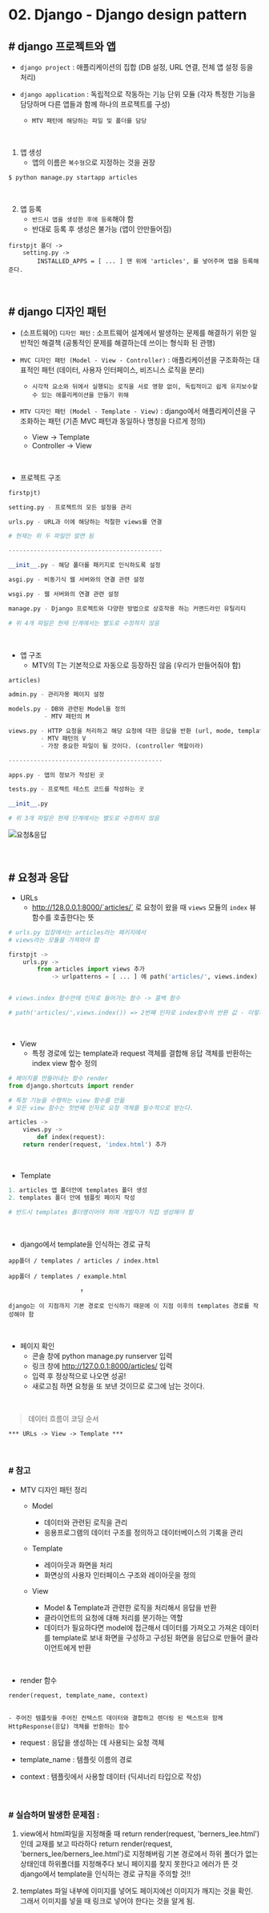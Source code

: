 # 02. Django - Django design pattern

## # django 프로젝트와 앱
- `django project` : 애플리케이션의 집합 (DB 설정, URL 연결, 전체 앱 설정 등을 처리)

- `django application` : 독립적으로 작동하는 기능 단위 모듈 (각자 특정한 기능을 담당하며 다른 앱들과 함께 하나의 프로젝트를 구성)
    - `MTV 패턴에 해당하는 파일 및 폴더를 담당`


<br>

1. 앱 생성
    - 앱의 이름은 `복수형`으로 지정하는 것을 권장
```
$ python manage.py startapp articles
```

<br>

2. 앱 등록
    - `반드시 앱을 생성한 후에 등록`해야 함
    - 반대로 등록 후 생성은 불가능 (앱이 안만들어짐)
```
firstpjt 폴더 -> 
    setting.py -> 
        INSTALLED_APPS = [ ... ] 맨 위에 'articles', 를 넣어주며 앱을 등록해준다.
```

<br>

## # django 디자인 패턴
- (소프트웨어) `디자인 패턴` : 소프트웨어 설계에서 발생하는 문제를 해결하기 위한 일반적인 해결책 (공통적인 문제를 해결하는데 쓰이는 형식화 된 관행)

- `MVC 디자인 패턴 (Model - View - Controller)` : 애플리케이션을 구조화하는 대표적인 패턴 (데이터, 사용자 인터페이스, 비즈니스 로직을 분리)
    - `시각적 요소와 뒤에서 실행되는 로직을 서로 영향 없이, 독립적이고 쉽게 유지보수할 수 있는 애플리케이션을 만들기 위해`

- `MTV 디자인 패턴 (Model - Template - View)` : django에서 애플리케이션을 구조화하는 패턴 (기존 MVC 패턴과 동일하나 명칭을 다르게 정의)
    - View -> Template
    - Controller -> View

<br>

- 프로젝트 구조
```py
firstpjt)

setting.py - 프로젝트의 모든 설정을 관리

urls.py - URL과 이에 해당하는 적절한 views를 연결

# 현재는 위 두 파일만 알면 됨

-------------------------------------------

__init__.py - 해당 폴더를 패키지로 인식하도록 설정

asgi.py - 비동기식 웹 서버와의 연결 관련 설정

wsgi.py - 웹 서버와의 연결 관련 설정

manage.py - Django 프로젝트와 다양한 방법으로 상호작용 하는 커맨드라인 유틸리티

# 위 4개 파일은 현재 단계에서는 별도로 수정하지 않음
```

<br>

- 앱 구조
    - MTV의 T는 기본적으로 자동으로 등장하진 않음 (우리가 만들어줘야 함)
```py
articles)

admin.py - 관리자용 페이지 설정

models.py - DB와 관련된 Model을 정의
          - MTV 패턴의 M

views.py - HTTP 요청을 처리하고 해당 요청에 대한 응답을 반환 (url, mode, template과 연계)
         - MTV 패턴의 V
         - 가장 중요한 파일이 될 것이다. (controller 역할이라) 

-------------------------------------------

apps.py - 앱의 정보가 작성된 곳

tests.py - 프로젝트 테스트 코드를 작성하는 곳

__init__.py

# 위 3개 파일은 현재 단계에서는 별도로 수정하지 않음
```

![요청&응답](app.PNG)

<br>

## # 요청과 응답

- URLs
    - http://128.0.0.1:8000/`articles/` 로 요청이 왔을 때 `views` 모듈의 `index` 뷰 함수를 호출한다는 뜻
```py
# urls.py 입장에서는 articles라는 패키지에서
# views라는 모듈을 가져와야 함

firstpjt ->
    urls.py ->
        from articles import views 추가
            -> urlpatterns = [ ... ] 에 path('articles/', views.index) 추가


# views.index 함수안에 인자로 들어가는 함수 -> 콜백 함수

# path('articles/',views.index()) => 2번째 인자로 index함수의 반환 값 - 이렇게 쓰면 안됨. 값이 완전 달라짐
```

<br>

- View
    - 특정 경로에 있는 template과 request 객체를 결합해 응답 객체를 반환하는 index view 함수 정의
```py
# 페이지를 만들어내는 함수 render
from django.shortcuts import render

# 특정 기능을 수행하는 view 함수를 만듦
# 모든 view 함수는 첫번째 인자로 요청 객체를 필수적으로 받는다.

articles ->    
    views.py -> 
        def index(request):
    return render(request, 'index.html') 추가
```

<br>

- Template
```py
1. articles 앱 폴더안에 templates 폴더 생성
2. templates 폴더 안에 템플릿 페이지 작성

# 반드시 templates 폴더명이어야 하며 개발자가 직접 생성해야 함
```

<br>

- django에서 template을 인식하는 경로 규칙
```
app폴더 / templates / articles / index.html

app폴더 / templates / example.html
                    
                    ↑

django는 이 지점까지 기본 경로로 인식하기 때문에 이 지점 이후의 templates 경로를 작성해야 함
```

<br>

- 페이지 확인
    - 콘솔 창에 python manage.py runserver 입력
    - 링크 창에 http://127.0.0.1:8000/articles/ 입력
    - 입력 후 정상적으로 나오면 성공!
    - 새로고침 하면 요청을 또 보낸 것이므로 로그에 남는 것이다.

<br>

> 데이터 흐름이 코딩 순서
```
*** URLs -> View -> Template ***
```

<br>

### # 참고
- MTV 디자인 패턴 정리
    - Model
        - 데이터와 관련된 로직을 관리
        - 응용프로그램의 데이터 구조를 정의하고 데이터베이스의 기록을 관리

    - Template
        - 레이아웃과 화면을 처리
        - 화면상의 사용자 인터페이스 구조와 레이아웃을 정의

    - View
        - Model & Template과 관련한 로직을 처리해서 응답을 반환
        - 클라이언트의 요청에 대해 처리를 분기하는 역할
        - 데이터가 필요하다면 model에 접근해서 데이터를 가져오고 가져온 데이터를 template로 보내 화면을 구성하고 구성된 화면을 응답으로 만들어 클라이언트에게 반환

<br>

- render 함수
```
render(request, template_name, context)


- 주어진 템플릿을 주어진 컨텍스트 데이터와 결합하고 렌더링 된 텍스트와 함께 HttpResponse(응답) 객체를 반환하는 함수
```

- request : 응답을 생성하는 데 사용되는 요청 객체

- template_name : 템플릿 이름의 경로

- context : 템플릿에서 사용할 데이터 (딕셔너리 타입으로 작성)

<br>

### # 실습하며 발생한 문제점 : 
1. view에서 html파일을 지정해줄 때 return render(request, 'berners_lee.html') 인데
교재를 보고 따라하다 return render(request, 'berners_lee/berners_lee.html')로 지정해버림
기본 경로에서 하위 폴더가 없는 상태인데 하위폴더를 지정해주다 보니 페이지를 찾지 못한다고 에러가 뜬 것
django에서 template을 인식하는 경로 규칙을 주의할 것!!

2. templates 파일 내부에 이미지를 넣어도 페이지에선 이미지가 깨지는 것을 확인.
그래서 이미지를 넣을 때 링크로 넣어야 한다는 것을 알게 됨.

